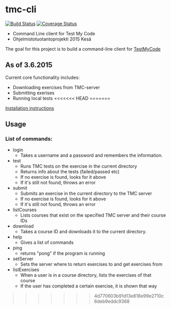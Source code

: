 # tmc-cli

[![Build Status](https://travis-ci.org/tmc-cli/tmc-cli.svg?branch=master)](https://travis-ci.org/tmc-cli/tmc-cli)
[![Coverage Status](https://coveralls.io/repos/tmc-cli/tmc-cli/badge.svg)](https://coveralls.io/r/tmc-cli/tmc-cli)

* Command Line client for Test My Code
* Ohjelmistotuotantoprojekti 2015 Kesä

The goal for this project is to build a command-line client for [TestMyCode](https://github.com/testmycode/tmc-server)

## As of 3.6.2015
Current core functionality includes:
* Downloading exercises from TMC-server
* Submitting exerises
* Running local tests
<<<<<<< HEAD
=======

[Installation instructions](Installation.md)


## Usage
### List of commands:
- login
  - Takes a username and a password and remembers the information. 
- test
  - Runs TMC tests on the exercise in the current directory
  - Returns info about the tests (failed/passed etc)
  - If no exercise is found, looks for it above
  - If it's still not found, throws an error
- submit
  - Submits an exercise in the current directory to the TMC server
  - If no exercise is found, looks for it above
  - If it's still not found, throws an error
- listCourses
  - Lists courses that exist on the specified TMC server and their course IDs
- download
  - Takes a course ID and downloads it to the current directory.
- help
  - Gives a list of commands
- ping
  - returns "pong" if the program is running
- setServer
  - Sets the server where to return exercises to and get exercises from 
- listExercises
  - When a user is in a course directory, lists the exercises of that course
  - If the user has completed a certain exercise, it is shown that way
>>>>>>> 4d770603b91d13e818e99e2710c6deb9eddc9368
